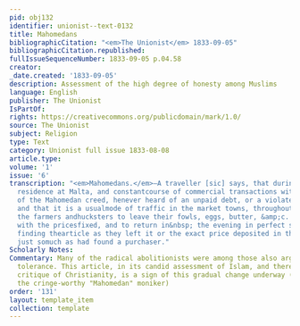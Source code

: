 ```yaml
---
pid: obj132
identifier: unionist--text-0132
title: Mahomedans
bibliographicCitation: "<em>The Unionist</em> 1833-09-05"
bibliographicCitation.republished: 
fullIssueSequenceNumber: 1833-09-05 p.04.58
creator: 
_date.created: '1833-09-05'
description: Assessment of the high degree of honesty among Muslims
language: English
publisher: The Unionist
IsPartOf: 
rights: https://creativecommons.org/publicdomain/mark/1.0/
source: The Unionist
subject: Religion
type: Text
category: Unionist full issue 1833-08-08
article.type: 
volume: '1'
issue: '6'
transcription: "<em>Mahomedans.</em>—A traveller [sic] says, that during his long
  residence at Malta, and constantcourse of commercial transactions with the professors
  of the Mahomedan creed, henever heard of an unpaid debt, or a violated obligation:
  and that it is a usualmode of traffic in the market towns, throughout Turkey, for
  the farmers andhucksters to leave their fowls, eggs, butter, &amp;c. in baskets
  with the pricesfixed, and to return in&nbsp; the evening in perfect security of
  finding thearticle as they left it or the exact price deposited in the place of
  just somuch as had found a purchaser."
Scholarly Notes: 
Commentary: Many of the radical abolitionists were among those also arguing for religious
  tolerance. This article, in its candid assessment of Islam, and therefore its sideways
  critique of Christianity, is a sign of this gradual change underway (and this, despite
  the cringe-worthy "Mahomedan" moniker)
order: '131'
layout: template_item
collection: template
---
```

